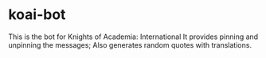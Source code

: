 # koai-bot
This is the bot for Knights of Academia: International
It provides pinning and unpinning the messages;
Also generates random quotes with translations. 
